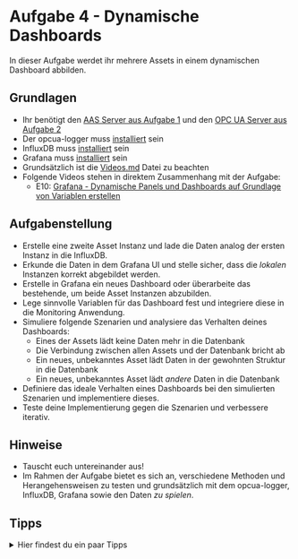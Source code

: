 # Aufgabe 4 - Dynamische Dashboards
In dieser Aufgabe werdet ihr mehrere Assets in einem dynamischen Dashboard abbilden.

## Grundlagen
* Ihr benötigt den [AAS Server aus Aufgabe 1](Aufgabe1.md) und den [OPC UA Server aus Aufgabe 2](Aufgabe2.md)
* Der opcua-logger muss [installiert](../Installation/opcua-logger.md) sein
* InfluxDB muss [installiert](../Installation/InfluxDB.md) sein
* Grafana muss [installiert](../Installation/Grafana.md) sein
* Grundsätzlich ist die [Videos.md](../Videos.md) Datei zu beachten
* Folgende Videos stehen in direktem Zusammenhang mit der Aufgabe:
  * E10: [Grafana - Dynamische Panels und Dashboards auf Grundlage von Variablen erstellen](https://www.youtube.com/watch?v=biAnjcLIkxc&list=PLzbl7wFtWqTR72ODjOUj5aEGsa4TxXYhy&index=11)
  
## Aufgabenstellung
* Erstelle eine zweite Asset Instanz und lade die Daten analog der ersten Instanz in die InfluxDB.
* Erkunde die Daten in dem Grafana UI und stelle sicher, dass die *lokalen* Instanzen korrekt abgebildet werden.
* Erstelle in Grafana ein neues Dashboard oder überarbeite das bestehende, um beide Asset Instanzen abzubilden.
* Lege sinnvolle Variablen für das Dashboard fest und integriere diese in die Monitoring Anwendung.
* Simuliere folgende Szenarien und analysiere das Verhalten deines Dashboards:
  * Eines der Assets lädt keine Daten mehr in die Datenbank
  * Die Verbindung zwischen allen Assets und der Datenbank bricht ab
  * Ein neues, unbekanntes Asset lädt Daten in der gewohnten Struktur in die Datenbank
  * Ein neues, unbekanntes Asset lädt *andere* Daten in die Datenbank
* Definiere das ideale Verhalten eines Dashboards bei den simulierten Szenarien und implementiere dieses.
* Teste deine Implementierung gegen die Szenarien und verbessere iterativ.

## Hinweise
* Tauscht euch untereinander aus!
* Im Rahmen der Aufgabe bietet es sich an, verschiedene Methoden und Herangehensweisen zu testen und grundsätzlich mit dem opcua-logger, InfluxDB, Grafana sowie den Daten *zu spielen*.

## Tipps
<details>
  <summary>Hier findest du ein paar Tipps</summary>
  <ul>
    <li>Die zweite Asset Instanz kann aus einer Kopie des Flows, AAS Servers und OPC UA Servers bestehen</li>
	<details>
      <summary>Noch ein Tipp</summary>
      <ul><li>Netzwerkports sowie Datenquellen der beiden Asset Instanzen müssen unterschiedlich sein</li></ul>
    </details>
    <li>Die definierten Variablen sollten zur Identifizeirung der Assets dienen und jeweils einzigartig sein</li>
  </ul>
</details>
